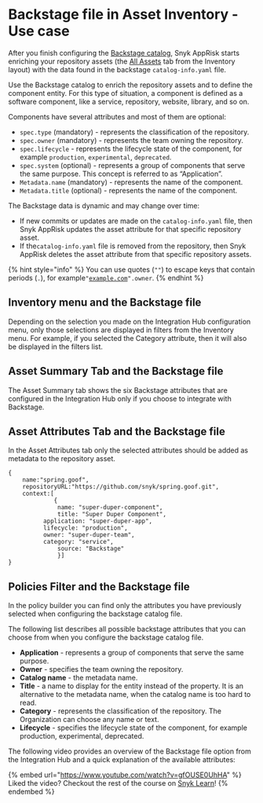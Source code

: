 # Backstage file in Asset Inventory - Use case

After you finish configuring the [Backstage catalog](./#backstage-file-for-scm-integrations), Snyk AppRisk starts enriching your repository assets (the [All Assets](../../../manage-assets/#inventory-overview) tab from the Inventory layout) with the data found in the backstage `catalog-info.yaml` file.

Use the Backstage catalog to enrich the repository assets and to define the component entity. For this type of situation, a component is defined as a software component, like a service, repository, website, library, and so on.&#x20;

Components have several attributes and most of them are optional:

* `spec.type` (mandatory) - represents the classification of the repository.&#x20;
* `spec.owner` (mandatory) - represents the team owning the repository.
* `spec.lifecycle` - represents the lifecycle state of the component, for example `production`, `experimental`, `deprecated`.
* `spec.system` (optional) - represents a group of components that serve the same purpose. This concept is referred to as “Application”.
* `Metadata.name` (mandatory) - represents the name of the component.
* `Metadata.title` (optional) - represents the name of the component.

The Backstage data is dynamic and may change over time:

* If new commits or updates are made on the `catalog-info.yaml` file, then Snyk AppRisk updates the asset attribute for that specific repository asset.
* If the`catalog-info.yaml` file is removed from the repository, then Snyk AppRisk deletes the asset attribute from that specific repository assets.

{% hint style="info" %}
You can use quotes (`""`) to escape keys that contain periods (`.`), for example`"`[`example.com`](http://example.com/)`".owner`.
{% endhint %}

## Inventory menu and the Backstage file&#x20;

Depending on the selection you made on the Integration Hub configuration menu, only those selections are displayed in filters from the Inventory menu. For example, if you selected the Category attribute, then it will also be displayed in the filters list.

## Asset Summary Tab and the Backstage file&#x20;

The Asset Summary tab shows the six Backstage attributes that are configured in the Integration Hub only if you choose to integrate with Backstage.

## Asset Attributes Tab and the Backstage file&#x20;

In the Asset Attributes tab only the selected attributes should be added as metadata to the repository asset.

```
{
    name:"spring.goof",
    repositoryURL:"https://github.com/snyk/spring.goof.git",
    context:[
             {
              name: "super-duper-component",
              title: "Super Duper Component",
	      application: "super-duper-app",
	      lifecycle: "production",
	      owner: "super-duper-team",
	      category: "service",
              source: "Backstage"
              }]
}
```

## Policies Filter and the Backstage file&#x20;

In the policy builder you can find only the attributes you have previously selected when configuring the backstage catalog file.&#x20;

The following list describes all possible backstage attributes that you can choose from when you configure the backstage catalog file.&#x20;

* **Application** - represents a group of components that serve the same purpose.&#x20;
* **Owner** - specifies the team owning the repository.
* **Catalog name** - the metadata name.
* **Title** - a name to display for the entity instead of the property. It is an alternative to the metadata name, when the catalog name is too hard to read.
* **Category** - represents the classification of the repository. The Organization can choose any name or text.
* **Lifecycle** - specifies the lifecycle state of the component, for example production, experimental, deprecated.

The following video provides an overview of the Backstage file option from the Integration Hub and a quick explanation of the available attributes:

{% embed url="https://www.youtube.com/watch?v=gfOUSE0UhHA" %}
Liked the video? Checkout the rest of the course on [Snyk Learn](https://learn.snyk.io/catalog/?type=product-training\&topics=AppRisk)!
{% endembed %}
